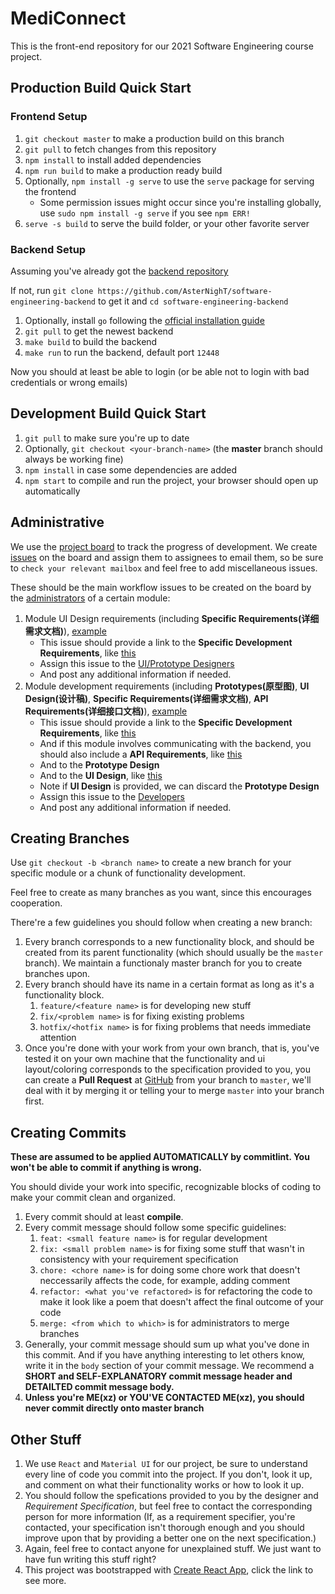 # MediConnect

This is the front-end repository for our 2021 Software Engineering course project.

## Production Build Quick Start

### Frontend Setup

1. `git checkout master` to make a production build on this branch
2. `git pull` to fetch changes from this repository
3. `npm install` to install added dependencies
4. `npm run build` to make a production ready build
5. Optionally, `npm install -g serve` to use the `serve` package for serving the frontend
   - Some permission issues might occur since you're installing globally, use `sudo npm install -g serve` if you see `npm ERR!`
6. `serve -s build` to serve the build folder, or your other favorite server

### Backend Setup

Assuming you've already got the [backend repository](https://github.com/AsterNighT/software-engineering-backend)

If not, run `git clone https://github.com/AsterNighT/software-engineering-backend` to get it and `cd software-engineering-backend`

1. Optionally, install `go` following the [official installation guide](https://golang.org/doc/install)
2. `git pull` to get the newest backend
3. `make build` to build the backend
4. `make run` to run the backend, default port `12448`

Now you should at least be able to login (or be able not to login with bad credentials or wrong emails)

## Development Build Quick Start

1. `git pull` to make sure you're up to date
2. Optionally, `git checkout <your-branch-name>` (the **master** branch should always be working fine)
3. `npm install` in case some dependencies are added
4. `npm start` to compile and run the project, your browser should open up automatically

## Administrative

We use the [project board](https://github.com/dendenxu/MediConnect-Front/projects/1) to track the progress of development. We create [issues](https://github.com/dendenxu/MediConnect-Front/issues) on the board and assign them to assignees to email them, so be sure to `check your relevant mailbox` and feel free to add miscellaneous issues.

These should be the main workflow issues to be created on the board by the [administrators](https://github.com/dendenxu/MediConnect-Front/wiki/%E5%89%8D%E7%AB%AF%E5%90%84%E6%A8%A1%E5%9D%97%E5%88%86%E5%B7%A5) of a certain module:

1. Module UI Design requirements (including **Specific Requirements(详细需求文档)**), [example](https://github.com/dendenxu/MediConnect-Front/issues/4)
   - This issue should provide a link to the **Specific Development Requirements**, like [this](https://github.com/dendenxu/MediConnect-Front/wiki/%E8%B4%A6%E5%8F%B7%E7%AE%A1%E7%90%86%E9%9C%80%E6%B1%82%E5%88%86%E6%9E%90)
   - Assign this issue to the [UI/Prototype Designers](https://github.com/dendenxu/MediConnect-Front/wiki/%E5%89%8D%E7%AB%AF%E5%90%84%E6%A8%A1%E5%9D%97%E5%88%86%E5%B7%A5)
   - And post any additional information if needed.
2. Module development requirements (including **Prototypes(原型图)**, **UI Design(设计稿)**, **Specific Requirements(详细需求文档)**, **API Requirements(详细接口文档)**), [example](https://github.com/dendenxu/MediConnect-Front/issues/6)
   - This issue should provide a link to the **Specific Development Requirements**, like [this](https://github.com/dendenxu/MediConnect-Front/wiki/%E8%B4%A6%E5%8F%B7%E7%AE%A1%E7%90%86%E9%9C%80%E6%B1%82%E5%88%86%E6%9E%90)
   - And if this module involves communicating with the backend, you should also include a **API Requirements**, like [this](https://github.com/dendenxu/MediConnect-Front/wiki/%E8%B4%A6%E5%8F%B7%E7%AE%A1%E7%90%86%E6%8E%A5%E5%8F%A3%E5%88%86%E6%9E%90)
   - And to the **Prototype Design**
   - And to the **UI Design**, like [this](https://lanhuapp.com/web/#/item/project/stage?pid=3c75f213-cbd7-4615-ba52-6c5a8b2a27c8)
   - Note if **UI Design** is provided, we can discard the **Prototype Design**
   - Assign this issue to the [Developers](https://github.com/dendenxu/MediConnect-Front/wiki/%E5%89%8D%E7%AB%AF%E5%90%84%E6%A8%A1%E5%9D%97%E5%88%86%E5%B7%A5)
   - And post any additional information if needed.

## Creating Branches

Use `git checkout -b <branch name>` to create a new branch for your specific module or a chunk of functionality development.

Feel free to create as many branches as you want, since this encourages cooperation.

There're a few guidelines you should follow when creating a new branch:

1. Every branch corresponds to a new functionality block, and should be created from its parent functionality (which should usually be the `master` branch). We maintain a functionaly master branch for you to create branches upon.
2. Every branch should have its name in a certain format as long as it's a functionality block.
   1. `feature/<feature name>` is for developing new stuff
   2. `fix/<problem name>` is for fixing existing problems
   3. `hotfix/<hotfix name>` is for fixing problems that needs immediate attention
3. Once you're done with your work from your own branch, that is, you've tested it on your own machine that the functionality and ui layout/coloring corresponds to the specification provided to you, you can create a **Pull Request** at [GitHub](https://github.com/dendenxu/MediConnect-Front/pulls) from your branch to `master`, we'll deal with it by merging it or telling your to merge `master` into your branch first.

## Creating Commits

**These are assumed to be applied AUTOMATICALLY by commitlint. You won't be able to commit if anything is wrong.**

You should divide your work into specific, recognizable blocks of coding to make your commit clean and organized.

1. Every commit should at least **compile**.
2. Every commit message should follow some specific guidelines:
   1. `feat: <small feature name>` is for regular development
   2. `fix: <small problem name>` is for fixing some stuff that wasn't in consistency with your requirement specification
   3. `chore: <chore name>` is for doing some chore work that doesn't neccessarily affects the code, for example, adding comment
   4. `refactor: <what you've refactored>` is for refactoring the code to make it look like a poem that doesn't affect the final outcome of your code
   5. `merge: <from which to which>` is for administrators to merge branches
3. Generally, your commit message should sum up what you've done in this commit. And if you have anything interesting to let others know, write it in the `body` section of your commit message. We recommend a **SHORT and SELF-EXPLANATORY commit message header and DETAILTED commit message body.**
4. **Unless you're ME(xz) or YOU'VE CONTACTED ME(xz), you should never commit directly onto master branch**

## Other Stuff

1. We use `React` and `Material UI` for our project, be sure to understand every line of code you commit into the project. If you don't, look it up, and comment on what their functionality works or how to look it up.
2. You should follow the spefications provided to you by the designer and _Requirement Specification_, but feel free to contact the corresponding person for more information (If, as a requirement specifier, you're contacted, your specification isn't thorough enough and you should improve upon that by providing a better one on the next specification.)
3. Again, feel free to contact anyone for unexplained stuff. We just want to have fun writing this stuff right?
4. This project was bootstrapped with [Create React App](https://github.com/facebook/create-react-app), click the link to see more.
